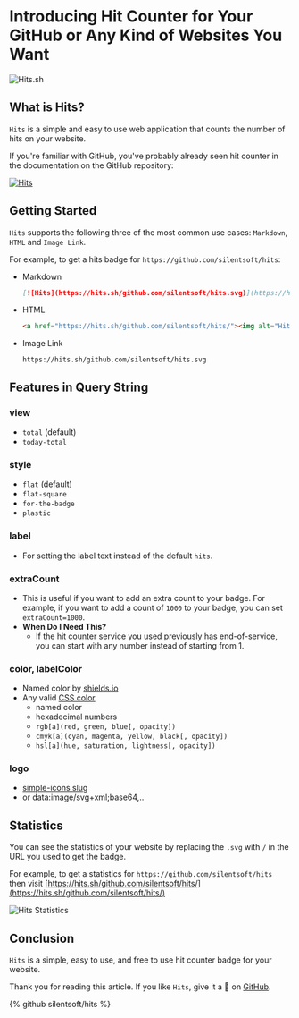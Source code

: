 # Introducing Hit Counter for Your GitHub or Any Kind of Websites You Want

![Hits.sh](https://dev-to-uploads.s3.amazonaws.com/uploads/articles/rwaij8wthlz6n721udgh.png)

## What is Hits?
`Hits` is a simple and easy to use web application that counts the number of hits on your website.

If you're familiar with GitHub, you've probably already seen hit counter in the documentation on the GitHub repository:

[![Hits](https://hits.sh/github.com/silentsoft/hits.svg)](https://hits.sh/github.com/silentsoft/hits/)

## Getting Started
`Hits` supports the following three of the most common use cases: `Markdown`, `HTML` and `Image Link`.

For example, to get a hits badge for `https://github.com/silentsoft/hits`:

- Markdown
  ```markdown
  [![Hits](https://hits.sh/github.com/silentsoft/hits.svg)](https://hits.sh/github.com/silentsoft/hits/)
  ```
- HTML
  ```html
  <a href="https://hits.sh/github.com/silentsoft/hits/"><img alt="Hits" src="https://hits.sh/github.com/silentsoft/hits.svg"/></a>
  ```
- Image Link
  ```
  https://hits.sh/github.com/silentsoft/hits.svg
  ```

## Features in Query String

### view
- `total` (default)
- `today-total`

### style
- `flat` (default)
- `flat-square`
- `for-the-badge`
- `plastic`

### label
- For setting the label text instead of the default `hits`.

### extraCount
- This is useful if you want to add an extra count to your badge. For example, if you want to add a count of `1000` to your badge, you can set `extraCount=1000`.
- **When Do I Need This?**
    - If the hit counter service you used previously has end-of-service, you can start with any number instead of starting from 1.

### color, labelColor
- Named color by [shields.io](https://shields.io/)
- Any valid [CSS color](https://developer.mozilla.org/en-US/docs/Web/CSS/color_value)
    - named color
    - hexadecimal numbers
    - `rgb[a](red, green, blue[, opacity])`
    - `cmyk[a](cyan, magenta, yellow, black[, opacity])`
    - `hsl[a](hue, saturation, lightness[, opacity])`

### logo
- [simple-icons slug](https://github.com/simple-icons/simple-icons/blob/develop/slugs.md)
- or data:image/svg+xml;base64,..

## Statistics
You can see the statistics of your website by replacing the `.svg` with `/` in the URL you used to get the badge.

For example, to get a statistics for `https://github.com/silentsoft/hits` then visit [https://hits.sh/github.com/silentsoft/hits/](https://hits.sh/github.com/silentsoft/hits/)

![Hits Statistics](https://dev-to-uploads.s3.amazonaws.com/uploads/articles/97l2lcm4u7g8ynsaro9v.png)

## Conclusion

`Hits` is a simple, easy to use, and free to use hit counter badge for your website.

Thank you for reading this article. If you like `Hits`, give it a :star2: on [GitHub](https://github.com/silentsoft/hits).

{% github silentsoft/hits %}